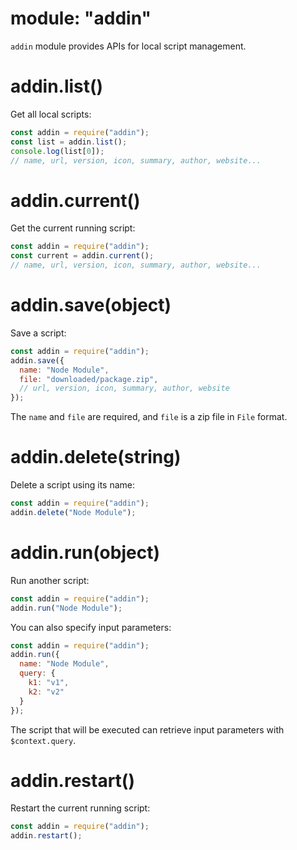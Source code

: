 # module: "addin"

`addin` module provides APIs for local script management.

# addin.list()

Get all local scripts:

```js
const addin = require("addin");
const list = addin.list();
console.log(list[0]);
// name, url, version, icon, summary, author, website...
```

# addin.current()

Get the current running script:

```js
const addin = require("addin");
const current = addin.current();
// name, url, version, icon, summary, author, website...
```

# addin.save(object)

Save a script:

```js
const addin = require("addin");
addin.save({
  name: "Node Module",
  file: "downloaded/package.zip",
  // url, version, icon, summary, author, website
});
```

The `name` and `file` are required, and `file` is a zip file in `File` format.

# addin.delete(string)

Delete a script using its name:

```js
const addin = require("addin");
addin.delete("Node Module");
```

# addin.run(object)

Run another script:

```js
const addin = require("addin");
addin.run("Node Module");
```

You can also specify input parameters:

```js
const addin = require("addin");
addin.run({
  name: "Node Module",
  query: {
    k1: "v1",
    k2: "v2"
  }
});
```

The script that will be executed can retrieve input parameters with `$context.query`.

# addin.restart()

Restart the current running script:

```js
const addin = require("addin");
addin.restart();
```